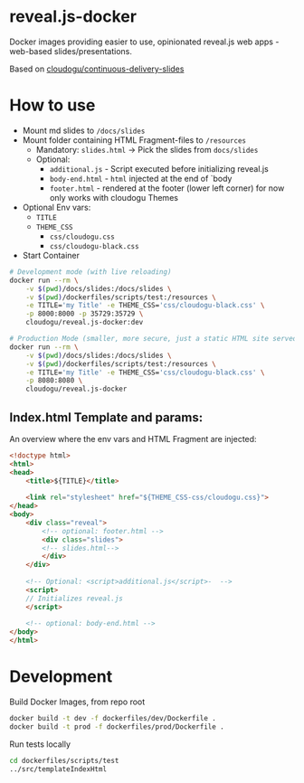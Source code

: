 reveal.js-docker
===

Docker images providing easier to use, opinionated reveal.js web apps - web-based slides/presentations.

Based on [cloudogu/continuous-delivery-slides](https://github.com/cloudogu/continuous-delivery-slides)

# How to use

* Mount md slides to `/docs/slides`
* Mount folder containing HTML Fragment-files to `/resources`
  * Mandatory: `slides.html` -> Pick the slides from `docs/slides`
  * Optional:
    * `additional.js` - Script executed before initializing reveal.js
    * `body-end.html` - `html` injected at the end of `body
    * `footer.html` - rendered at the footer (lower left corner) for now only works with cloudogu Themes
* Optional Env vars: 
  * `TITLE`
  * `THEME_CSS`
     * `css/cloudogu.css`
     * `css/cloudogu-black.css`
* Start Container

```bash
# Development mode (with live reloading)
docker run --rm \
    -v $(pwd)/docs/slides:/docs/slides \
    -v $(pwd)/dockerfiles/scripts/test:/resources \
    -e TITLE='my Title' -e THEME_CSS='css/cloudogu-black.css' \
    -p 8000:8000 -p 35729:35729 \
    cloudogu/reveal.js-docker:dev

# Production Mode (smaller, more secure, just a static HTML site served by NGINX)
docker run --rm \
    -v $(pwd)/docs/slides:/docs/slides \
    -v $(pwd)/dockerfiles/scripts/test:/resources \
    -e TITLE='my Title' -e THEME_CSS='css/cloudogu-black.css' \
    -p 8080:8080 \
    cloudogu/reveal.js-docker
```

## Index.html Template and params:

An overview where the env vars and  HTML Fragment are injected:

```html
<!doctype html>
<html>
<head>
    <title>${TITLE}</title>
    
    <link rel="stylesheet" href="${THEME_CSS-css/cloudogu.css}">
</head>
<body>
    <div class="reveal">
        <!-- optional: footer.html -->
        <div class="slides">
        <!-- slides.html-->
        </div>
    </div>
    
    <!-- Optional: <script>additional.js</script>-  -->
    <script>
    // Initializes reveal.js
    </script>
    
    <!-- optional: body-end.html -->
</body>
</html>
```

# Development

Build Docker Images, from repo root

```bash
docker build -t dev -f dockerfiles/dev/Dockerfile .
docker build -t prod -f dockerfiles/prod/Dockerfile .
```

Run tests locally

```bash
cd dockerfiles/scripts/test
../src/templateIndexHtml
```
